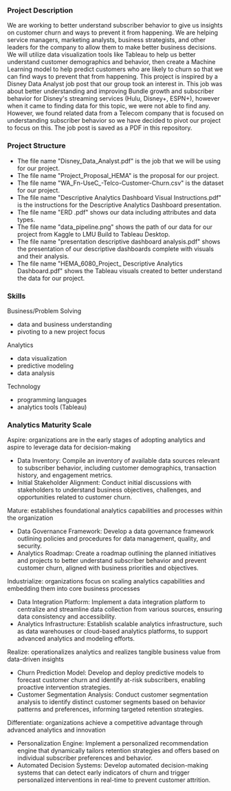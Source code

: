 ### Project Description
We are working to better understand subscriber behavior to give us insights on customer churn and ways to prevent it from happening. We are helping service managers, marketing analysts, business strategists, and other leaders for the company to allow them to make better business decisions. We will utilize data visualization tools like Tableau to help us better understand customer demographics and behavior, then create a Machine Learning model to help predict customers who are likely to churn so that we can find ways to prevent that from happening. This project is inspired by a Disney Data Analyst job post that our group took an interest in. This job was about better understanding and improving Bundle growth and subscriber behavior for Disney's streaming services (Hulu, Disney+, ESPN+), however when it came to finding data for this topic, we were not able to find any. However, we found related data from a Telecom company that is focused on understanding subscriber behavior so we have decided to pivot our project to focus on this. The job post is saved as a PDF in this repository.

### Project Structure
- The file name "Disney_Data_Analyst.pdf" is the job that we will be using for our project.
- The file name "Project_Proposal_HEMA" is the proposal for our project.
- The file name "WA_Fn-UseC_-Telco-Customer-Churn.csv" is the dataset for our project.
- The file name "Descriptive Analytics Dashboard Visual Instructions.pdf" is the instructions for the Descriptive Analytics Dashboard presentation.
- The file name "ERD .pdf" shows our data including attributes and data types.
- The file name "data_pipeline.png" shows the path of our data for our project from Kaggle to LMU Build to Tableau Desktop.
- The file name "presentation descriptive dashboard analysis.pdf" shows the presentation of our descriptive dashboards complete with visuals and their analysis.
- The file name "HEMA_6080_Project_ Descriptive Analytics Dashboard.pdf" shows the Tableau visuals created to better understand the data for our project.

### Skills
Business/Problem Solving
- data and business understanding
- pivoting to a new project focus

Analytics
- data visualization
- predictive modeling
- data analysis

Technology
- programming languages
- analytics tools (Tableau)

### Analytics Maturity Scale
Aspire: organizations are in the early stages of adopting analytics and aspire to leverage data for decision-making
- Data Inventory: Compile an inventory of available data sources relevant to subscriber behavior, including customer demographics, transaction history, and engagement metrics.
- Initial Stakeholder Alignment: Conduct initial discussions with stakeholders to understand business objectives, challenges, and opportunities related to customer churn.

Mature: establishes foundational analytics capabilities and processes within the organization
- Data Governance Framework: Develop a data governance framework outlining policies and procedures for data management, quality, and security.
- Analytics Roadmap: Create a roadmap outlining the planned initiatives and projects to better understand subscriber behavior and prevent customer churn, aligned with business priorities and objectives.

Industrialize: organizations focus on scaling analytics capabilities and embedding them into core business processes
- Data Integration Platform: Implement a data integration platform to centralize and streamline data collection from various sources, ensuring data consistency and accessibility.
- Analytics Infrastructure: Establish scalable analytics infrastructure, such as data warehouses or cloud-based analytics platforms, to support advanced analytics and modeling efforts.

Realize: operationalizes analytics and realizes tangible business value from data-driven insights
- Churn Prediction Model: Develop and deploy predictive models to forecast customer churn and identify at-risk subscribers, enabling proactive intervention strategies.
- Customer Segmentation Analysis: Conduct customer segmentation analysis to identify distinct customer segments based on behavior patterns and preferences, informing targeted retention strategies.

Differentiate: organizations achieve a competitive advantage through advanced analytics and innovation
- Personalization Engine: Implement a personalized recommendation engine that dynamically tailors retention strategies and offers based on individual subscriber preferences and behavior.
- Automated Decision Systems: Develop automated decision-making systems that can detect early indicators of churn and trigger personalized interventions in real-time to prevent customer attrition.

